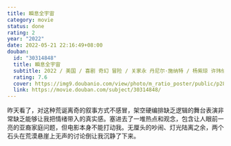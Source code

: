 ```yaml
---
title: 瞬息全宇宙
category: movie
status: done
rating: 2
year: "2022"
date: 2022-05-21 22:16:49+08:00
douban:
  id: "30314848"
  title: 瞬息全宇宙
  subtitle: 2022 / 美国 / 喜剧 奇幻 冒险 / 关家永 丹尼尔·施纳特 / 杨紫琼 许玮伦
  rating: 7.6
  cover: https://img9.doubanio.com/view/photo/m_ratio_poster/public/p2869765076.jpg
  link: https://movie.douban.com/subject/30314848/
---
```


昨天看了，对这种荒诞离奇的叙事方式不感冒，架空硬编排缺乏逻辑的舞台表演非常缺乏能够让我把情绪带入的真实感。塞进去了一堆热点和观念，包含让人眼前一亮的亚裔家庭问题，但电影本身不能打动我。无厘头的吵闹、灯光陆离之余，两个石头在荒漠悬崖上无声的讨论倒让我沉静了下来。
